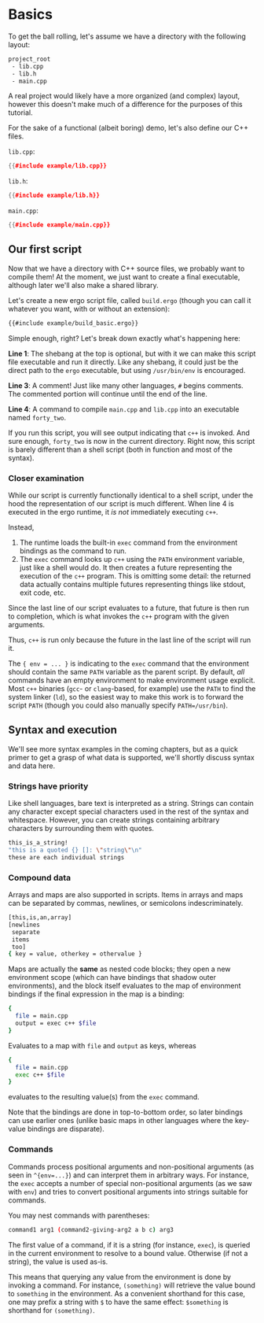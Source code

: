 # Basics

To get the ball rolling, let's assume we have a directory with the following
layout:

```sh
project_root
 - lib.cpp
 - lib.h
 - main.cpp
```

A real project would likely have a more organized (and complex) layout, however
this doesn't make much of a difference for the purposes of this tutorial.

For the sake of a functional (albeit boring) demo, let's also define our C++ files.

`lib.cpp`:
```c++
{{#include example/lib.cpp}}
```

`lib.h`:
```c++
{{#include example/lib.h}}
```

`main.cpp`:
```c++
{{#include example/main.cpp}}
```

## Our first script
Now that we have a directory with C++ source files, we probably want to compile
them! At the moment, we just want to create a final executable, although later
we'll also make a shared library.

Let's create a new ergo script file, called `build.ergo` (though you can call it
whatever you want, with or without an extension):
```sh
{{#include example/build_basic.ergo}}
```

Simple enough, right? Let's break down exactly what's happening here:

__Line 1__: The shebang at the top is optional, but with it we can make this
script file executable and run it directly. Like any shebang, it could just be
the direct path to the `ergo` executable, but using `/usr/bin/env` is encouraged.

__Line 3__: A comment! Just like many other languages, `#` begins comments. The
commented portion will continue until the end of the line.

__Line 4__: A command to compile `main.cpp` and `lib.cpp` into an executable
named `forty_two`.

If you run this script, you will see output indicating that `c++` is invoked.
And sure enough, `forty_two` is now in the current directory. Right now, this
script is barely different than a shell script (both in function and most of the
syntax).

### Closer examination
While our script is currently functionally identical to a shell script, under
the hood the representation of our script is much different. When line 4 is
executed in the ergo runtime, it *is not* immediately executing `c++`.

Instead,

1. The runtime loads the built-in `exec` command from the environment bindings
   as the command to run.
2. The `exec` command looks up `c++` using the `PATH` environment variable, just
   like a shell would do. It then creates a future representing the execution of
   the `c++` program. This is omitting some detail: the returned data actually
   contains multiple futures representing things like stdout, exit code, etc.

Since the last line of our script evaluates to a future, that future is then run
to completion, which is what invokes the `c++` program with the given arguments.

Thus, `c++` is run only because the future in the last line of the script
will run it.

The `{ env = ... }` is indicating to the `exec` command that the environment
should contain the same `PATH` variable as the parent script. By default, _all_
commands have an empty environment to make environment usage explicit. Most
`c++` binaries (`gcc`- or `clang`-based, for example) use the `PATH` to find the
system linker (`ld`), so the easiest way to make this work is to forward the
script `PATH` (though you could also manually specify `PATH=/usr/bin`).

## Syntax and execution
We'll see more syntax examples in the coming chapters, but as a quick primer to
get a grasp of what data is supported, we'll shortly discuss syntax and data
here.

### Strings have priority
Like shell languages, bare text is interpreted as a string. Strings can contain
any character except special characters used in the rest of the syntax and
whitespace. However, you can create strings containing arbitrary characters by
surrounding them with quotes.

```sh
this_is_a_string!
"this is a quoted {} []: \"string\"\n"
these are each individual strings
```

### Compound data
Arrays and maps are also supported in scripts. Items in arrays and maps can be
separated by commas, newlines, or semicolons indescriminately.

```sh
[this,is,an,array]
[newlines
 separate
 items
 too]
{ key = value, otherkey = othervalue }
```

Maps are actually the **same** as nested code blocks; they open a new
environment scope (which can have bindings that shadow outer environments), and
the block itself evaluates to the map of environment bindings if the final
expression in the map is a binding:

```sh
{
  file = main.cpp
  output = exec c++ $file
}
```

Evaluates to a map with `file` and `output` as keys, whereas

```sh
{
  file = main.cpp
  exec c++ $file
}
```

evaluates to the resulting value(s) from the `exec` command.

Note that the bindings are done in top-to-bottom order, so later bindings can
use earlier ones (unlike basic maps in other languages where the key-value
bindings are disparate).

### Commands
Commands process positional arguments and non-positional arguments (as seen in
`^{env=...}`) and can interpret them in arbitrary ways. For instance, the `exec`
accepts a number of special non-positional arguments (as we saw with `env`) and
tries to convert positional arguments into strings suitable for commands.

You may nest commands with parentheses:
```sh
command1 arg1 (command2-giving-arg2 a b c) arg3
```

The first value of a command, if it is a string (for instance, `exec`), is
queried in the current environment to resolve to a bound value. Otherwise (if
not a string), the value is used as-is.

This means that querying any value from the environment is done by invoking a
command. For instance, `(something)` will retrieve the value bound to
`something` in the environment.  As a convenient shorthand for this case, one
may prefix a string with `$` to have the same effect: `$something` is shorthand
for `(something)`.
